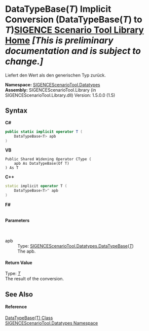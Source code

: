 # DataTypeBase(*T*)&nbsp;Implicit Conversion (DataTypeBase(*T*) to *T*)<a href="https://github.com/ObiWanLansi/SIGENCE-Scenario-Tool">SIGENCE Scenario Tool Library Home</a> _**\[This is preliminary documentation and is subject to change.\]**_

Liefert den Wert als den generischen Typ zurück.

**Namespace:**&nbsp;<a href="bee2a80e-9e49-8b3b-50de-7fe8e8e97ba8.md">SIGENCEScenarioTool.Datatypes</a><br />**Assembly:**&nbsp;SIGENCEScenarioTool.Library (in SIGENCEScenarioTool.Library.dll) Version: 1.5.0.0 (1.5)

## Syntax

**C#**<br />
``` C#
public static implicit operator T (
	DataTypeBase<T> apb
)
```

**VB**<br />
``` VB
Public Shared Widening Operator CType ( 
	apb As DataTypeBase(Of T)
) As T
```

**C++**<br />
``` C++
static implicit operator T (
	DataTypeBase<T>^ apb
)
```

**F#**<br />
``` F#

```


#### Parameters
&nbsp;<dl><dt>apb</dt><dd>Type: <a href="4ff948db-0d94-f11b-a3d2-0388c950816b.md">SIGENCEScenarioTool.Datatypes.DataTypeBase</a>(<a href="4ff948db-0d94-f11b-a3d2-0388c950816b.md">*T*</a>)<br />The apb.</dd></dl>

#### Return Value
Type: <a href="4ff948db-0d94-f11b-a3d2-0388c950816b.md">*T*</a><br />The result of the conversion.

## See Also


#### Reference
<a href="4ff948db-0d94-f11b-a3d2-0388c950816b.md">DataTypeBase(T) Class</a><br /><a href="bee2a80e-9e49-8b3b-50de-7fe8e8e97ba8.md">SIGENCEScenarioTool.Datatypes Namespace</a><br />